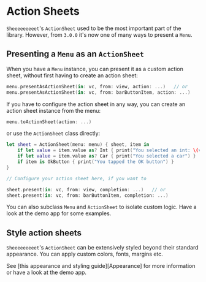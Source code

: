 # Action Sheets

`Sheeeeeeeeet`'s `ActionSheet` used to be the most important part of the library. However, from `3.0.0` it's now one of many ways to present a `Menu`.


## Presenting a `Menu` as an `ActionSheet`

When you have a `Menu` instance, you can present it as a custom action sheet, without first having to create an action sheet:

```swift
menu.presentAsActionSheet(in: vc, from: view, action: ...)   // or
menu.presentAsActionSheet(in: vc, from: barButtonItem, action: ...)
```

If you have to configure the action sheet in any way, you can create an action sheet instance from the menu:

```swift
menu.toActionSheet(action: ...) 
```

or use the `ActionSheet` class directly:

```swift
let sheet = ActionSheet(menu: menu) { sheet, item in
    if let value = item.value as? Int { print("You selected an int: \(value)") }
    if let value = item.value as? Car { print("You selected a car") }
    if item is OkButton { print("You tapped the OK button") }
}

// Configure your action sheet here, if you want to

sheet.present(in: vc, from: view, completion: ...)   // or
sheet.present(in: vc, from: barButtonItem, completion: ...)
```

You can also subclass `Menu` and `ActionSheet` to isolate custom logic. Have a look at the demo app for some examples.


## Style action sheets

`Sheeeeeeeeet`'s `ActionSheet`  can be extensively styled beyond their standard appearance. You can apply custom colors, fonts, margins etc.

See [this appearance and styling guide][Appearance] for more information or have a look at the demo app.
